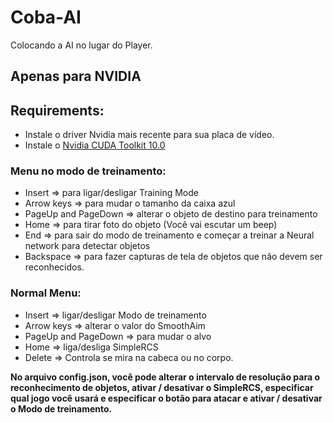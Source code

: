 # Coba-AI
Colocando a AI no lugar do Player.

## Apenas para NVIDIA 


## Requirements:
* Instale o driver Nvidia mais recente para sua placa de vídeo.
* Instale o [Nvidia CUDA Toolkit 10.0](https://developer.nvidia.com/cuda-toolkit-archive) 

### Menu no modo de treinamento:
* Insert =>  para ligar/desligar Training Mode
* Arrow keys =>  para mudar o tamanho da caixa azul
* PageUp and PageDown => alterar o objeto de destino para treinamento
* Home =>  para tirar foto do objeto (Você vai escutar um beep)
* End =>  para sair do modo de treinamento e começar a treinar a Neural network para detectar objetos
* Backspace => para fazer capturas de tela de objetos que não devem ser reconhecidos.

### Normal Menu:
* Insert => ligar/desligar Modo de treinamento
* Arrow keys => alterar o valor do SmoothAim 
* PageUp and PageDown => para mudar o alvo
* Home => liga/desliga SimpleRCS
* Delete => Controla se mira na cabeca ou no corpo.

**No arquivo config.json, você pode alterar o intervalo de resolução para o reconhecimento de objetos, ativar / desativar o SimpleRCS, especificar qual jogo você usará e especificar o botão para atacar e ativar / desativar o Modo de treinamento.**


